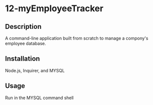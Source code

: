 # 12-myEmployeeTracker

## Description
A command-line application built from scratch to manage a compony's employee database. 

## Installation
Node.js, Inquirer, and MYSQL

## Usage
Run in the MYSQL command shell